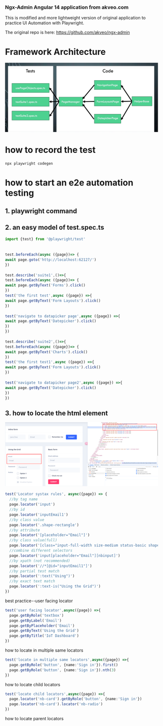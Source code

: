### Ngx-Admin Angular 14 application from akveo.com

This is modified and more lightweight version of original application to practice UI Automation with Playwright.

The original repo is here: https://github.com/akveo/ngx-admin

# Framework Architecture
![img_1.png](img_1.png)
# how to record the test
```shell
npx playwright codegen
```
# how to start an e2e automation testing 
## 1. playwright command

## 2. an easy model of test.spec.ts
```ts
import {test} from '@playwright/test'


test.beforeEach(async ({page})=> {
await page.goto('http://localhost:62127/')
})

test.describe('suite1',()=>{
test.beforeEach(async ({page})=> {
await page.getByText('Forms').click()
})
test('the first test',async ({page}) =>{
await page.getByText('Form Layouts').click()
})

test('navigate to datapicker page',async ({page}) =>{
await page.getByText('Datepicker').click()
})
})

test.describe('suite2',()=>{
test.beforeEach(async ({page})=> {
await page.getByText('Charts').click()
})
test('the first test1',async ({page}) =>{
await page.getByText('Form Layouts').click()
})

test('navigate to datapicker page2',async ({page}) =>{
await page.getByText('Datepicker').click()
})
})
```
## 3. how to locate the html element
![img.png](img.png)
```ts
test('Locator systax rules', async({page}) => {
  //by tag name
  page.locator('input')
  //by id
  page.locator('inputEmail1')
  //by class value
  page.locator('.shape-rectangle')
  //by attribute
  page.locator('[placeholder="Email"]')
  //by class value(full)
  page.locator('[class="input-full-width size-medium status-basic shape-rectangle nb-transition"]')
  //combine different selectors
  page.locator('input[placeholder="Email"][nbinput]')
  //by xpath (not recommended)
  page.locator('//*[@id="inputEmail1"]')
  //by partial test match
  page.locator(':text("Using")')
  //by exact text match
  page.locator(':text-is("Using the Grid")')
})
```
best practice--user facing locator
```ts
test('user facing locator',async({page}) =>{
  page.getByRole('textbox')
  page.getByLabel('Email')
  page.getByPlaceholder('Email')
  page.getByText('Using the Grid')
  page.getByTitle('IoT Dashboard')
})

```
how to locate in multiple same locators
```ts
test('locate in multiple same locators',async({page}) =>{
  page.getByRole('button', {name:'Sign in'}).first()
  page.getByRole('button', {name:'Sign in'}).nth(3)
})
```
how to locate child locators
```ts
test('locate child locators',async({page}) =>{
  page.locator('nb-card').getByRole('button', {name:'Sign in'})
  page.locator('nb-card').locator('nb-radio')
})
```
how to locate parent locators
```ts

```
